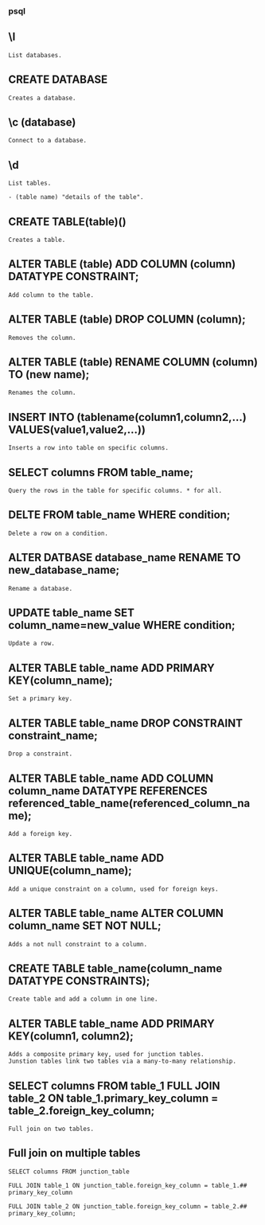 ### psql

## \l

    List databases.

## CREATE DATABASE

    Creates a database.

## \c (database)

    Connect to a database.

## \d

    List tables.

    - (table name) "details of the table".

## CREATE TABLE(table)()

    Creates a table.

## ALTER TABLE (table) ADD COLUMN (column) DATATYPE CONSTRAINT;

    Add column to the table.

## ALTER TABLE (table) DROP COLUMN (column);

    Removes the column.

## ALTER TABLE (table) RENAME COLUMN (column) TO (new name);

    Renames the column.

## INSERT INTO (tablename(column1,column2,...) VALUES(value1,value2,...))

    Inserts a row into table on specific columns.

## SELECT columns FROM table_name;

    Query the rows in the table for specific columns. * for all.

## DELTE FROM table_name WHERE condition;

    Delete a row on a condition.

## ALTER DATBASE database_name RENAME TO new_database_name;

    Rename a database.

## UPDATE table_name SET column_name=new_value WHERE condition;

    Update a row.

## ALTER TABLE table_name ADD PRIMARY KEY(column_name);

    Set a primary key.

## ALTER TABLE table_name DROP CONSTRAINT constraint_name;

    Drop a constraint.

## ALTER TABLE table_name ADD COLUMN column_name DATATYPE REFERENCES referenced_table_name(referenced_column_name);

    Add a foreign key.

## ALTER TABLE table_name ADD UNIQUE(column_name);

    Add a unique constraint on a column, used for foreign keys.

## ALTER TABLE table_name ALTER COLUMN column_name SET NOT NULL;

    Adds a not null constraint to a column.

## CREATE TABLE table_name(column_name DATATYPE CONSTRAINTS);

    Create table and add a column in one line.

## ALTER TABLE table_name ADD PRIMARY KEY(column1, column2);

    Adds a composite primary key, used for junction tables.
    Junstion tables link two tables via a many-to-many relationship.

## SELECT columns FROM table_1 FULL JOIN table_2 ON table_1.primary_key_column = table_2.foreign_key_column;

    Full join on two tables.

## Full join on multiple tables

    SELECT columns FROM junction_table

    FULL JOIN table_1 ON junction_table.foreign_key_column = table_1.## primary_key_column

    FULL JOIN table_2 ON junction_table.foreign_key_column = table_2.## primary_key_column;
